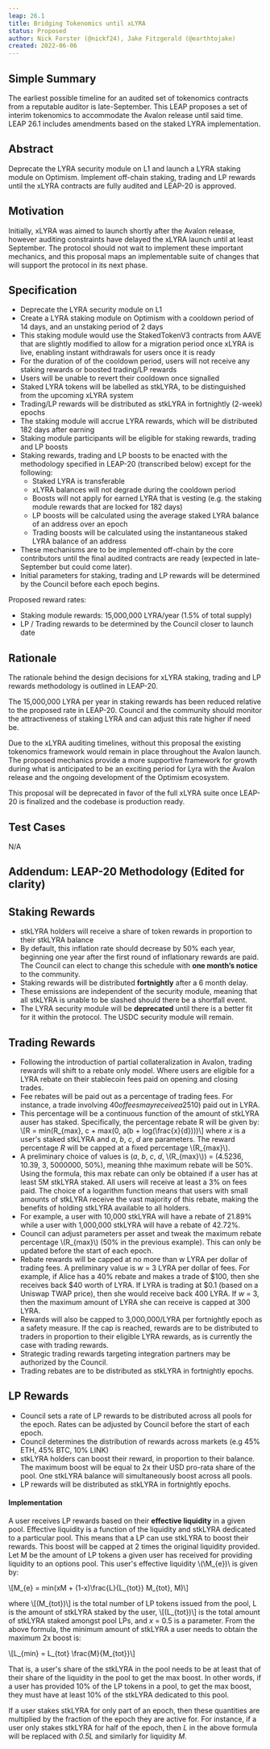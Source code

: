 ```yaml
---
leap: 26.1
title: Bridging Tokenomics until xLYRA 
status: Proposed
author: Nick Forster (@nickf24), Jake Fitzgerald (@earthtojake)
created: 2022-06-06
---
```


<!--You can leave these HTML comments in your merged LEAP and delete the visible duplicate text guides, they will not appear and may be helpful to refer to if you edit it again. This is the suggested template for new LEAPs. Note that a LEAP number will be assigned by an editor. When opening a p ull request to submit your LEAP, please use an abbreviated title in the filename, `leap-draft_title_abbrev.md`. The title should be 44 characters or less.-->

## Simple Summary
<!--"If you can't explain it simply, you don't understand it well enough." Simply describe the outcome the proposed changes intends to achieve. This should be non-technical and accessible to a casual community member.-->
The earliest possible timeline for an audited set of tokenomics contracts from a reputable auditor is late-September. This LEAP proposes a set of interim tokenomics to accommodate the Avalon release until said time.
LEAP 26.1 includes amendments based on the staked LYRA implementation.

## Abstract
<!--A short (~200 word) description of the proposed change, the abstract should clearly describe the proposed change. This is what *will* be done if the LEAP is implemented, not *why* it should be done or *how* it will be done. If the LEAP proposes deploying a new contract, write, "we propose to deploy a new contract that will do x".-->
Deprecate the LYRA security module on L1 and launch a LYRA staking module on Optimism. Implement off-chain staking, trading and LP rewards until the xLYRA contracts are fully audited and LEAP-20 is approved. 

## Motivation
Initially, xLYRA was aimed to launch shortly after the Avalon release, however auditing constraints have delayed the xLYRA launch until at least September. The protocol should not wait to implement these important mechanics, and this proposal maps an implementable suite of changes that will support the protocol in its next phase. 
## Specification 
- Deprecate the LYRA security module on L1
- Create a LYRA staking module on Optimism with a cooldown period of 14 days, and an unstaking period of 2 days
- This staking module would use the StakedTokenV3 contracts from AAVE that are slightly modified to allow for a migration period once xLYRA is live, enabling instant withdrawals for users once it is ready
- For the duration of of the cooldown period, users will not receive any staking rewards or boosted trading/LP rewards
- Users will be unable to revert their cooldown once signalled
- Staked LYRA tokens will be labelled as stkLYRA, to be distinguished from the upcoming xLYRA system
- Trading/LP rewards will be distributed as stkLYRA in fortnightly (2-week) epochs
- The staking module will accrue LYRA rewards, which will be distributed 182 days after earning
- Staking module participants will be eligible for staking rewards, trading and LP boosts
- Staking rewards, trading and LP boosts to be enacted with the methodology specified in LEAP-20 (transcribed below) except for the following: 
    - Staked LYRA is transferable
    - xLYRA balances will not degrade during the cooldown period
    - Boosts will not apply for earned LYRA that is vesting (e.g. the staking module rewards that are locked for 182 days) 
    - LP boosts will be calculated using the average staked LYRA balance of an address over an epoch 
    - Trading boosts will be calculated using the instantaneous staked LYRA balance of an address 
- These mechanisms are to be implemented off-chain by the core contributors until the final audited contracts are ready (expected in late-September but could come later).
- Initial parameters for staking, trading and LP rewards will be determined by the Council before each epoch begins. 

Proposed reward rates:
- Staking module rewards: 15,000,000 LYRA/year (1.5% of total supply) 
- LP / Trading rewards to be determined by the Council closer to launch date 

## Rationale
The rationale behind the design decisions for xLYRA staking, trading and LP rewards methodology is outlined in LEAP-20. 

The 15,000,000 LYRA per year in staking rewards has been reduced relative to the proposed rate in LEAP-20. Council and the community should monitor the attractiveness of staking LYRA and can adjust this rate higher if need be. 

Due to the xLYRA auditing timelines, without this proposal the existing tokenomics framework would remain in place throughout the Avalon launch. The proposed mechanics provide a more supportive framework for growth during what is anticipated to be an exciting period for Lyra with the Avalon release and the ongoing development of the Optimism ecosystem. 

This proposal will be deprecated in favor of the full xLYRA suite once LEAP-20 is finalized and the codebase is production ready. 

## Test Cases
N/A

## Addendum: LEAP-20 Methodology (Edited for clarity) 

## Staking Rewards
- stkLYRA holders will receive a share of token rewards in proportion to their stkLYRA balance
- By default, this inflation rate should decrease by 50% each year, beginning one year after the first round of inflationary rewards are paid. The Council can elect to change this schedule with **one month’s notice** to the community.
- Staking rewards will be distributed **fortnightly** after a 6 month delay. 
- These emissions are independent of the security module, meaning that all stkLYRA is unable to be slashed should there be a shortfall event. 
- The LYRA security module will be **deprecated** until there is a better fit for it within the protocol. The USDC security module will remain.

## Trading Rewards
- Following the introduction of partial collateralization in Avalon, trading rewards will shift to a rebate only model. Where users are eligible for a LYRA rebate on their stablecoin fees paid on opening and closing trades. 
- Fee rebates will be paid out as a percentage of trading fees. For instance, a trade involving $40 of fees may receive a 25% rebate ($10) paid out in LYRA.
- This percentage will be a continuous function of the amount of stkLYRA auser has staked. Specifically, the percentage rebate R will be given by: \\[R = min(R_{max}, c + max(0, a(b + log(\frac{x}{d})))\\] where _x_ is a user's staked stkLYRA and _a_, _b_, _c_, _d_ are parameters. The reward percentage _R_ will be capped at a fixed percentage \\(R_{max}\\). 
- A preliminary choice of values is (_a_, _b_, _c_, _d_, \\(R_{max}\\)) = (4.5236, 10.39, 3, 5000000, 50%), meaning thhe maximum rebate will be 50%. Using the formula, this max rebate can only be obtained if a user has at least 5M stkLYRA staked. All users will receive at least a 3% on fees paid. The choice of a logarithm function means that users with small amounts of stkLYRA receive the vast majority of this rebate, making the benefits of holding stkLYRA available to all holders. 
- For example, a user with 10,000 stkLYRA will have a rebate of 21.89% while a user with 1,000,000 stkLYRA will have a rebate of 42.72%.
- Council can adjust parameters per asset and tweak the maximum rebate percentage \\(R_{max}\\) (50% in the previous example). This can only be updated before the start of each epoch.
- Rebate rewards will be capped at no more than w LYRA per dollar of trading fees. A preliminary value is _w_ = 3 LYRA per dollar of fees. For example, if Alice has a 40% rebate and makes a trade of $100, then she receives back $40 worth of LYRA. If LYRA is trading at $0.1 (based on a Uniswap TWAP price), then she would receive back 400 LYRA. If _w_ = 3, then the maximum amount of LYRA she can receive is capped at 300 LYRA.
- Rewards will also be capped to 3,000,000/LYRA per fortnightly epoch as a safety measure. If the cap is reached, rewards are to be distributed to traders in proportion to their eligible LYRA rewards, as is currently the case with trading rewards. 
- Strategic trading rewards targeting integration partners may be authorized by the Council.
- Trading rebates are to be distributed as stkLYRA in fortnightly epochs.   

## LP Rewards
- Council sets a rate of LP rewards to be distributed across all pools for the epoch. Rates can be adjusted by Council before the start of each epoch.
- Council determines the distribution of rewards across markets (e.g 45% ETH, 45% BTC, 10% LINK)
- stkLYRA holders can boost their reward, in proportion to their balance. The maximum boost will be equal to 2x their USD pro-rata share of the pool. One stkLYRA balance will simultaneously boost across all pools.
- LP rewards will be distributed as stkLYRA in fortnightly epochs.

#### Implementation 
A user receives LP rewards based on their **effective liquidity** in a given pool. Effective liquidity is a function of the liquidity and stkLYRA dedicated to a particular pool. This means that a LP can use stkLYRA to boost their rewards. This boost will be capped at 2 times the original liquidity provided.
Let M be the amount of LP tokens a given user has received for providing liquidity to an options pool. This user's effective liquidity \\(\M_{e})\\ is given by:

\\[M_{e} = min(xM + (1-x)\frac{L}{L_{tot}} M_{tot}, M)\\]

where \\[(M_{tot})\\] is the total number of LP tokens issued from the pool, L is the amount of stkLYRA staked by the user, \\[(L_{tot})\\] is the total amount of stkLYRA staked amongst pool LPs, and _x_ = 0.5 is a parameter. From the above formula, the minimum amount of stkLYRA a user needs to obtain the maximum 2x boost is:

\\[L_{min} = L_{tot} \frac{M}{M_{tot}}\\]

That is, a user's share of the stkLYRA in the pool needs to be at least that of their share of the liquidity in the pool to get the max boost. In other words, if a user has provided 10% of the LP tokens in a pool, to get the max boost, they must have at least 10% of the stkLYRA dedicated to this pool. 

If a user stakes stkLYRA for only part of an epoch, then these quantities are multiplied by the fraction of the epoch they are active for. For instance, if a user only stakes stkLYRA for half of the epoch, then _L_ in the above formula will be replaced with _0.5L_ and similarly for liquidity _M_.
